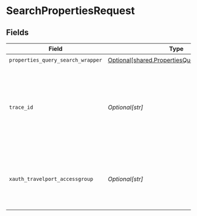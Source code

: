 # SearchPropertiesRequest


## Fields

| Field                                                                                                    | Type                                                                                                     | Required                                                                                                 | Description                                                                                              |
| -------------------------------------------------------------------------------------------------------- | -------------------------------------------------------------------------------------------------------- | -------------------------------------------------------------------------------------------------------- | -------------------------------------------------------------------------------------------------------- |
| `properties_query_search_wrapper`                                                                        | [Optional[shared.PropertiesQuerySearchWrapper]](undefined/models/shared/propertiesquerysearchwrapper.md) | :heavy_check_mark:                                                                                       | N/A                                                                                                      |
| `trace_id`                                                                                               | *Optional[str]*                                                                                          | :heavy_minus_sign:                                                                                       | Identifier used to correlate API invocations across long-running or multi-call business flows.           |
| `xauth_travelport_accessgroup`                                                                           | *Optional[str]*                                                                                          | :heavy_minus_sign:                                                                                       | Identifies the Travelport access group with which the caller is associated                               |